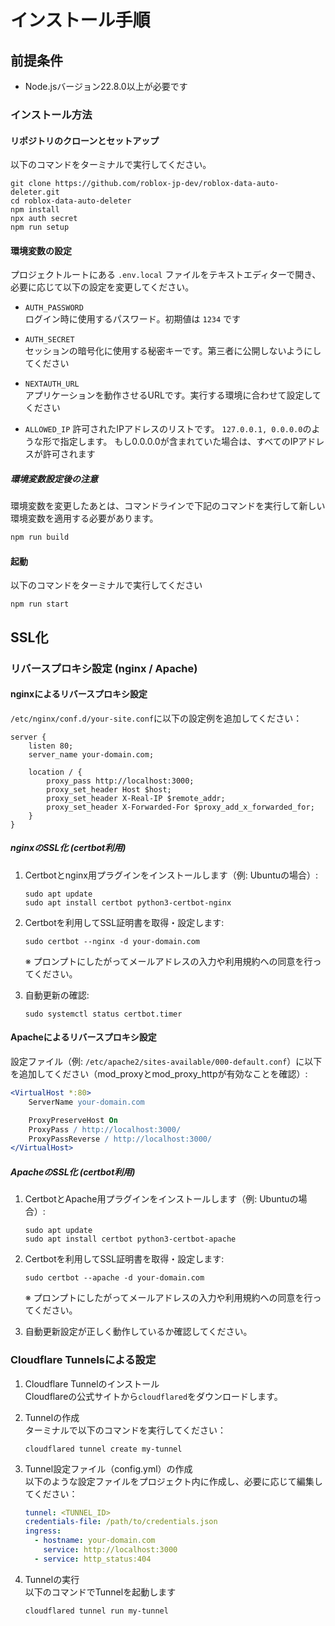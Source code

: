 # インストール手順

## 前提条件

- Node.jsバージョン22.8.0以上が必要です

### インストール方法

#### リポジトリのクローンとセットアップ

以下のコマンドをターミナルで実行してください。

```shell
git clone https://github.com/roblox-jp-dev/roblox-data-auto-deleter.git
cd roblox-data-auto-deleter
npm install
npx auth secret
npm run setup
```

#### 環境変数の設定

プロジェクトルートにある `.env.local` ファイルをテキストエディターで開き、必要に応じて以下の設定を変更してください。

- `AUTH_PASSWORD`  
    ログイン時に使用するパスワード。初期値は `1234` です

- `AUTH_SECRET`  
    セッションの暗号化に使用する秘密キーです。第三者に公開しないようにしてください

- `NEXTAUTH_URL`  
    アプリケーションを動作させるURLです。実行する環境に合わせて設定してください

- `ALLOWED_IP`
    許可されたIPアドレスのリストです。
    ```127.0.0.1, 0.0.0.0```のような形で指定します。
    もし0.0.0.0が含まれていた場合は、すべてのIPアドレスが許可されます

##### 環境変数設定後の注意

   環境変数を変更したあとは、コマンドラインで下記のコマンドを実行して新しい環境変数を適用する必要があります。

   ```sh
   npm run build
   ```

#### 起動

以下のコマンドをターミナルで実行してください

```shell
npm run start
```

## SSL化

### リバースプロキシ設定 (nginx / Apache)

#### nginxによるリバースプロキシ設定

`/etc/nginx/conf.d/your-site.conf`に以下の設定例を追加してください：

```nginx
server {
    listen 80;
    server_name your-domain.com;
    
    location / {
        proxy_pass http://localhost:3000;
        proxy_set_header Host $host;
        proxy_set_header X-Real-IP $remote_addr;
        proxy_set_header X-Forwarded-For $proxy_add_x_forwarded_for;
    }
}
```

##### nginxのSSL化 (certbot利用)

1. Certbotとnginx用プラグインをインストールします（例: Ubuntuの場合）:

   ```shell
   sudo apt update
   sudo apt install certbot python3-certbot-nginx
   ```

2. Certbotを利用してSSL証明書を取得・設定します:

   ```shell
   sudo certbot --nginx -d your-domain.com
   ```

   ※ プロンプトにしたがってメールアドレスの入力や利用規約への同意を行ってください。

3. 自動更新の確認:

   ```shell
   sudo systemctl status certbot.timer
   ```

#### Apacheによるリバースプロキシ設定

設定ファイル（例: `/etc/apache2/sites-available/000-default.conf`）に以下を追加してください（mod_proxyとmod_proxy_httpが有効なことを確認）:

```apache
<VirtualHost *:80>
    ServerName your-domain.com

    ProxyPreserveHost On
    ProxyPass / http://localhost:3000/
    ProxyPassReverse / http://localhost:3000/
</VirtualHost>
```

##### ApacheのSSL化 (certbot利用)

1. CertbotとApache用プラグインをインストールします（例: Ubuntuの場合）:

   ```shell
   sudo apt update
   sudo apt install certbot python3-certbot-apache
   ```

2. Certbotを利用してSSL証明書を取得・設定します:

   ```shell
   sudo certbot --apache -d your-domain.com
   ```

   ※ プロンプトにしたがってメールアドレスの入力や利用規約への同意を行ってください。

3. 自動更新設定が正しく動作しているか確認してください。

### Cloudflare Tunnelsによる設定

1. Cloudflare Tunnelのインストール  
   Cloudflareの公式サイトから`cloudflared`をダウンロードします。

2. Tunnelの作成  
   ターミナルで以下のコマンドを実行してください：

   ```shell
   cloudflared tunnel create my-tunnel
   ```

3. Tunnel設定ファイル（config.yml）の作成  
   以下のような設定ファイルをプロジェクト内に作成し、必要に応じて編集してください：

   ```yaml
   tunnel: <TUNNEL_ID>
   credentials-file: /path/to/credentials.json
   ingress:
     - hostname: your-domain.com
       service: http://localhost:3000
     - service: http_status:404
   ```

4. Tunnelの実行  
   以下のコマンドでTunnelを起動します

   ```shell
   cloudflared tunnel run my-tunnel
   ```
